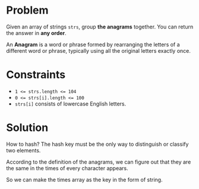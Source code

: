 # Problem

Given an array of strings `strs`, group **the anagrams** together. You can return the answer in **any order**.

An **Anagram** is a word or phrase formed by rearranging the letters of a different word or phrase, typically using all the original letters exactly once.

# **Constraints**

- `1 <= strs.length <= 104`
- `0 <= strs[i].length <= 100`
- `strs[i]` consists of lowercase English letters.

# Solution

How to hash? The hash key must be the only way to distinguish or classify two elements.

According to the definition of the anagrams, we can figure out that they are the same in the times of every character appears.

So we can make the times array as the key in the form of string.